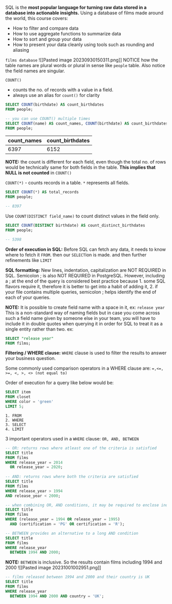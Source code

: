 SQL is the **most popular language for turning raw data stored in a database into actionable insights.** Using a database of films made around the world, this course covers:
- How to filter and compare data
- How to use aggregate functions to summarize data
- How to sort and group your data
- How to present your data cleanly using tools such as rounding and aliasing

`films database`
![[Pasted image 20230930150311.png]]
NOTICE how the table names are plural words or plural in sense like `people` table. 
Also notice the field names are singular. 

`COUNT()` 
- counts the no. of records with a value in a field. 
- always use an alias for `count()` for clarity

````SQL
SELECT COUNT(birthdate) AS count_birthdates
FROM people;

-- you can use COUNT() multiple times
SELECT COUNT(name) AS count_names, COUNT(birthdate) AS count_birthdates
FROM people;
````

| count_names | count_birthdates |
|------------ | ---------------- |
|6397 | 6152 |

**NOTE:** the count is different for each field, even though the total no. of rows would be technically same for both fields in the table. **This implies that NULL is not counted** in `COUNT()`

`COUNT(*)` - counts records in a table. 
`*` represents all fields. 

````SQL
SELECT COUNT(*) AS total_records
FROM people;

-- 8397
````

Use `COUNT(DISTINCT field_name)` to count distinct values in the field only. 
````SQL
SELECT COUNT(DISTINCT birthdate) AS count_distinct_birthdates
FROM people;

-- 5398
````

**Order of execution in SQL:**
Before SQL can fetch any data, it needs to know where to fetch it `FROM`. 
then our `SELECT`ion is made. and then further refinements like `LIMIT`

**SQL formatting:**
New lines, indentation, capitalization are NOT REQUIRED in SQL. 
Semicolon ; is also NOT REQUIRED in PostgreSQL. However, including a ; at the end of the query is considered best practice because 1. some SQL flavors require it, therefore it is better to get into a habit of adding it, 2. if your file contains multiple queries, semicolon ; helps identify the end of each of your queries. 

**NOTE:** It is possible to create field name with a space in it, ex: `release year`
This is a non-standard way of naming fields but in case you come across such a field name given by someone else in your team, you will have to include it in double quotes when querying it in order for SQL to treat it as a single entity rather than two. ex:
````SQL
SELECT "release year"
FROM films;
````


**Filtering / WHERE clause:**
`WHERE` clause is used to filter the results to answer your business question. 

Some commonly used comparison operators in a WHERE clause are:
`=,<=, >=, <, >, <> (not equal to)`

Order of execution for a query like below would be:
````SQL
SELECT item
FROM closet
WHERE color = 'green'
LIMIT 5;
````

```
1. FROM
2. WHERE
3. SELECT
4. LIMIT
```

3 important operators used in a `WHERE` clause:
`OR, AND, BETWEEN`
````SQL
-- OR: returns rows where atleast one of the criteria is satisfied 
SELECT title
FROM films
WHERE release_year = 2014
  OR release_year = 2020;
  
-- AND: returns rows where both the criteria are satisfied
SELECT title
FROM films
WHERE release_year > 1994
AND release_year < 2000;

-- when combining OR, AND conditions, it may be required to enclose individual conditions in parenthesis for semantics 
SELECT title
FROM films
WHERE (release_year = 1994 OR release_year = 1995)
  AND (certification = 'PG' OR certification = 'R');

-- BETWEEN provides an alternative to a long AND condition
SELECT title
FROM films
WHERE release_year
  BETWEEN 1994 AND 2000;


````

**NOTE:** `BETWEEN` is inclusive. So the results contain films including 1994 and 2000
![[Pasted image 20231001002951.png]]

````SQL
-- films released between 1994 and 2000 and their country is UK
SELECT title
FROM films
WHERE release_year
  BETWEEN 1994 AND 2000 AND country = 'UK';
````






